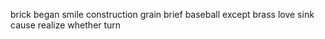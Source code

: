 brick began smile construction grain brief baseball except brass love sink cause realize whether turn
